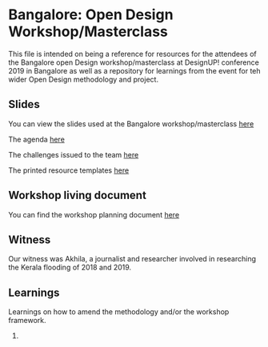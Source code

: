 # Bangalore: Open Design Workshop/Masterclass

This file is intended on being a reference for resources for the attendees of the Bangalore open Design workshop/masterclass at DesignUP! conference 2019 in Bangalore as well as a repository for learnings from the event for teh wider Open Design methodology and project.

## Slides

You can view the slides used at the Bangalore workshop/masterclass [here](https://drive.google.com/file/d/18zy6R7mkNuYdp_4wz0D5c9LsDfzt_plH/view?usp=sharing)

The agenda [here](https://drive.google.com/file/d/1sq9978GCwWmrfubldmCXk0NnD3LSbuPH/view?usp=sharing)

The challenges issued to the team [here](https://drive.google.com/drive/folders/1ECJiyK3sAJaq6unM1sCQelQKxdi1VHoR?usp=sharing)

The printed resource templates [here](https://drive.google.com/drive/folders/1Dmyj1p57Lx9B6zdra4G3PUsqFMOqgNhh?usp=sharing)

## Workshop living document

You can find the workshop planning document [here](https://docs.google.com/document/d/1j6Y1MRrmJomtTuhZlVrY9nQXbWQxdp3nk62OTivD05Q/edit?usp=sharing)

## Witness

Our witness was Akhila, a journalist and researcher involved in researching the Kerala flooding of 2018 and 2019.

## Learnings

Learnings on how to amend the methodology and/or the workshop framework.

1.
